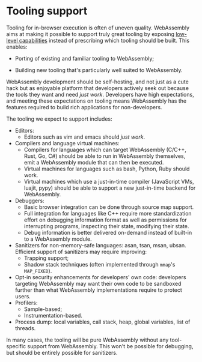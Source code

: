 # Tooling support

Tooling for in-browser execution is often of uneven quality. WebAssembly aims at
making it possible to support truly great tooling by exposing
[low-level capabilities][] instead of prescribing which tooling should be
built. This enables:
* Porting of existing and familiar tooling to WebAssembly;
* Building new tooling that's particularly well suited to WebAssembly.

  [low-level capabilities]: https://extensiblewebmanifesto.org

WebAssembly development should be self-hosting, and not just as a cute hack but
as enjoyable platform that developers actively seek out because the tools they
want and need *just work*. Developers have high expectations, and meeting these
expectations on tooling means WebAssembly has the features required to build
rich applications for non-developers.

The tooling we expect to support includes:
* Editors:
  - Editors such as vim and emacs should *just work*.
* Compilers and language virtual machines:
  - Compilers for languages which can target WebAssembly (C/C++, Rust, Go, C#)
    should be able to run in WebAssembly themselves, emit a WebAssembly module
    that can then be executed.
  - Virtual machines for languages such as bash, Python, Ruby should work.
  - Virtual machines which use a just-in-time compiler (JavaScript VMs, luajit,
    pypy) should be able to support a new just-in-time backend for WebAssembly.
* Debuggers:
  - Basic browser integration can be done through source map support.
  - Full integration for languages like C++ require more standardization effort
    on debugging information format as well as permissions for interrupting
    programs, inspecting their state, modifying their state.
  - Debug information is better delivered on-demand instead of built-in to a
    WebAssembly module.
* Sanitizers for non-memory-safe languages: asan, tsan, msan, ubsan. Efficient
  support of sanitizers may require improving:
  - Trapping support;
  - Shadow stack techniques (often implemented through `mmap`'s `MAP_FIXED`).
* Opt-in security enhancements for developers' own code: developers targeting
  WebAssembly may want their own code to be sandboxed further than what
  WebAssembly implementations require to protect users.
* Profilers:
  - Sample-based;
  - Instrumentation-based.
* Process dump: local variables, call stack, heap, global variables, list of
  threads.

In many cases, the tooling will be pure WebAssembly without any tool-specific
support from WebAssembly. This won't be possible for debugging, but should be
entirely possible for sanitizers.
